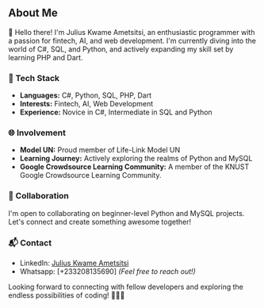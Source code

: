 ## About Me

👋 Hello there! I'm Julius Kwame Ametsitsi, an enthusiastic programmer with a passion for fintech, AI, and web development. I'm currently diving into the world of C#, SQL, and Python, and actively expanding my skill set by learning PHP and Dart.

### 🔧 Tech Stack
- **Languages:** C#, Python, SQL, PHP, Dart
- **Interests:** Fintech, AI, Web Development
- **Experience:** Novice in C#, Intermediate in SQL and Python

### 🌐 Involvement
- **Model UN:** Proud member of Life-Link Model UN
- **Learning Journey:** Actively exploring the realms of Python and MySQL
- **Google Crowdsource Learning Community:** A member of the KNUST Google Crowdsource Learning Community. 
### 🤝 Collaboration
I'm open to collaborating on beginner-level Python and MySQL projects. Let's connect and create something awesome together!

### 📬 Contact
- LinkedIn: [Julius Kwame Ametsitsi](https://www.linkedin.com/in/julius-kwame-ametsitsi/)
- Whatsapp: [+233208135690] *(Feel free to reach out!)*

Looking forward to connecting with fellow developers and exploring the endless possibilities of coding! 👨‍💻✨
<!---
monster-thelo/monster-thelo is a ✨ special ✨ repository because its `README.md` (this file) appears on your GitHub profile.
You can click the Preview link to take a look at your changes.
--->
